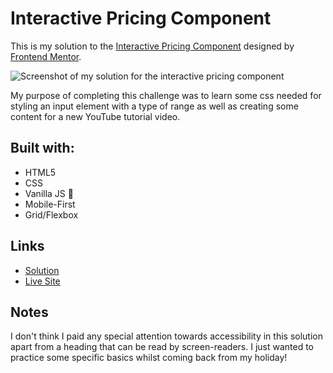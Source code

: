 # Interactive Pricing Component

This is my solution to the [Interactive Pricing
Component](https://www.frontendmentor.io/challenges/interactive-pricing-component-t0m8PIyY8)
designed by [Frontend Mentor](https://www.frontendmentor.io).

![Screenshot of my solution for the interactive pricing
component](./design/my-desktop-solution.png)

My purpose of completing this challenge was to learn some css needed for styling
an input element with a type of range as well as creating some content for a new
YouTube tutorial video. 

## Built with:

- HTML5
- CSS
- Vanilla JS 🍨
- Mobile-First
- Grid/Flexbox

## Links

- [Solution]()
- [Live Site]()

## Notes

I don't think I paid any special attention towards accessibility in this
solution apart from a heading that can be read by screen-readers. I just wanted
to practice some specific basics whilst coming back from my holiday!

